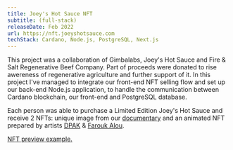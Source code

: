 ```yaml
---
title: Joey's Hot Sauce NFT
subtitle: (full-stack)
releaseDate: Feb 2022
url: https://nft.joeyshotsauce.com
techStack: Cardano, Node.js, PostgreSQL, Next.js
---
```


This project was a collaboration of Gimbalabs, Joey's Hot Sauce and Fire & Salt Regenerative Beef Company.
Part of proceeds were donated to rise awereness of regenerative agriculture and further support of it.
In this project I've managed to integrate our front-end NFT selling flow and set up our back-end Node.js
application, to handle the communication between Cardano blockchain, our front-end and PostgreSQL database.

Each person was able to purchase a Limited Edition Joey's Hot Sauce and receive 2 NFTs: unique image from our
[documentary](https://www.youtube.com/watch?v=iMUEqw8CfHs) and an animated NFT prepared by artists [DPAK](https://www.instagram.com/therealdpak/)
& [Farouk Alou](https://www.instagram.com/therealdpak/).

[NFT preview example.](https://pool.pm/af5a67065fffc513a60d12b8a9bcd59fe03f184191b84c809ae0efb2.priscillathecreeper)
